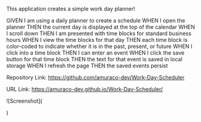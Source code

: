 This application creates a simple work day planner!

GIVEN I am using a daily planner to create a schedule
WHEN I open the planner
THEN the current day is displayed at the top of the calendar
WHEN I scroll down
THEN I am presented with time blocks for standard business hours
WHEN I view the time blocks for that day
THEN each time block is color-coded to indicate whether it is in the past, present, or future
WHEN I click into a time block
THEN I can enter an event
WHEN I click the save button for that time block
THEN the text for that event is saved in local storage
WHEN I refresh the page
THEN the saved events persist

Repository Link: https://github.com/amuraco-dev/Work-Day-Scheduler

URL Link: https://amuraco-dev.github.io/Work-Day-Scheduler/


![Screenshot](<blockquote class="imgur-embed-pub" lang="en" data-id="a/BEnUhss" data-context="false" ><a href="//imgur.com/a/BEnUhss"></a></blockquote><script async src="//s.imgur.com/min/embed.js" charset="utf-8"></script>)